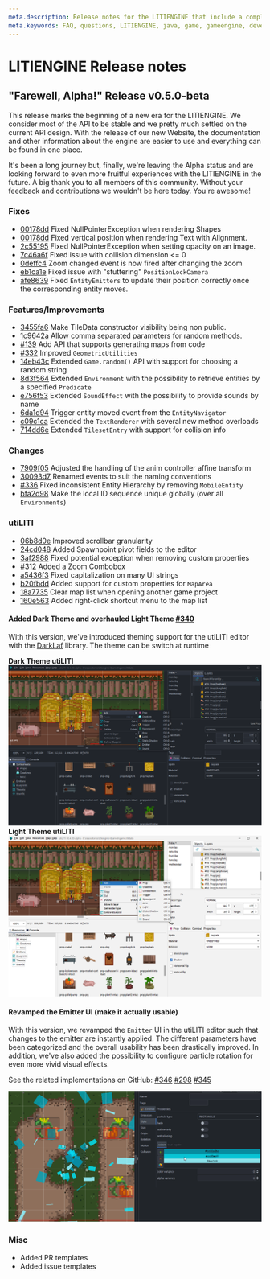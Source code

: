 ```yaml
---
meta.description: Release notes for the LITIENGINE that include a complete changelog with all fixes, changes, improvements and a list of added and removed features.
meta.keywords: FAQ, questions, LITIENGINE, java, game, gameengine, development, 2D, programming
---
```


# LITIENGINE Release notes

## "Farewell, Alpha!" Release v0.5.0-beta
This release marks the beginning of a new era for the LITIENGINE. We consider most of the API to be stable and we pretty much settled on the current API design.
With the release of our new Website, the documentation and other information about the engine are easier to use and everything can be found in one place.

It's been a long journey but, finally, we're leaving the Alpha status and are looking forward to even more fruitful experiences with the LITIENGINE in the future.
A big thank you to all members of this community. Without your feedback and contributions we wouldn't be here today. You're awesome! 

### Fixes 
 * [00178dd](https://github.com/gurkenlabs/litiengine/commit/00178dd052d21a5aab3c237c4849161614f89645) Fixed NullPointerException when rendering Shapes
 * [00178dd](https://github.com/gurkenlabs/litiengine/commit/00178dd052d21a5aab3c237c4849161614f89645) Fixed vertical position when rendering Text with Alignment.
 * [2c55195](https://github.com/gurkenlabs/litiengine/commit/2c5519506f858fe13432fb91b529a680c41d19f4) Fixed NullPointerException when setting opacity on an image.
 * [7c46a6f](https://github.com/gurkenlabs/litiengine/commit/7c46a6f20039d09bb12a51283b45321b0d477975) Fixed issue with collision dimension <= 0
 * [0deffc4](https://github.com/gurkenlabs/litiengine/commit/0deffc4bf72f14afbf02333d93a8222595513497) Zoom changed event is now fired after changing the zoom
 * [eb1ca1e](https://github.com/gurkenlabs/litiengine/commit/eb1ca1e8bf386c18f74d6d89ec0280b44a5cdd8f) Fixed issue with "stuttering" `PositionLockCamera`
 * [afe8639](https://github.com/gurkenlabs/litiengine/commit/afe863922ad3b9e45cc9e9f3048034cdc2dff577) Fixed `EntityEmitters` to update their position correctly once the corresponding entity moves.

### Features/Improvements
 * [3455fa6](https://github.com/gurkenlabs/litiengine/commit/3455fa6b1b98ccc4cd8e6fbd15ed34f273776937) Make TileData constructor visibility being non public.
 * [1c9642a](https://github.com/gurkenlabs/litiengine/commit/1c9642a1caf97571a7f852d51a04ba516614a48f) Allow comma separated parameters for random methods.
 * [#139](https://github.com/gurkenlabs/litiengine/issues/139) Add API that supports generating maps from code
 * [#332](https://github.com/gurkenlabs/litiengine/pull/332) Improved `GeometricUtilities`
 * [14eb43c](https://github.com/gurkenlabs/litiengine/commit/14eb43cc4f100306d0eb24e40c084568621dbaa6) Extended `Game.random()` API with support for choosing a random string
 * [8d3f564](https://github.com/gurkenlabs/litiengine/commit/8d3f564407f8bd7aa51d12d32be64af3a0262e0a) Extended `Environment` with the possibility to retrieve entities by a specified `Predicate`
 * [e756f53](https://github.com/gurkenlabs/litiengine/commit/e756f530138898a4b33dfb37435766e7751102f5) Extended `SoundEffect` with the possibility to provide sounds by name
 * [6da1d94](https://github.com/gurkenlabs/litiengine/commit/6da1d94a110024a870c5311e55a306f58a6ce969) Trigger entity moved event from the `EntityNavigator`
 * [c09c1ca](https://github.com/gurkenlabs/litiengine/commit/c09c1cab3c07b7b6e45d92255424fcce15066aa0) Extended the `TextRenderer` with several new method overloads
 * [714dd6e](https://github.com/gurkenlabs/litiengine/commit/714dd6e5659f1b92b5c3de93ca9577a51913568d) Extended `TilesetEntry` with support for collision info


### Changes
 * [7909f05](https://github.com/gurkenlabs/litiengine/commit/7909f057e8aa010b49e14727f4624ec4712cc8e9) Adjusted the handling of the anim controller affine transform
 * [30093d7](https://github.com/gurkenlabs/litiengine/commit/30093d701e2b7dd2ebb73e91bbfb6203661e565b) Renamed events to suit the naming conventions
 * [#336](https://github.com/gurkenlabs/litiengine/issues/336) Fixed inconsistent Entity Hierarchy by removing `MobileEntity`
 * [bfa2d98](https://github.com/gurkenlabs/litiengine/commit/bfa2d98bf4240ed649e1ea7908a7ee8b73bfb11a) Make the local ID sequence unique globally (over all `Environments`)


### utiLITI
 * [06b8d0e](https://github.com/gurkenlabs/litiengine/commit/06b8d0eae82569a64869ca8b6c8e25c4c675608f) Improved scrollbar granularity
 * [24cd048](https://github.com/gurkenlabs/litiengine/commit/24cd048ed9a9f2dd9cece9c21d27b654b5a17a18) Added Spawnpoint pivot fields to the editor
 * [3af2988](https://github.com/gurkenlabs/litiengine/commit/3af298878fe8e66287f0ab80338a1458ad013470) Fixed potential exception when removing custom properties
 * [#312](https://github.com/gurkenlabs/litiengine/issues/312) Added a Zoom Combobox
 * [a5436f3](https://github.com/gurkenlabs/litiengine/commit/a5436f312d4303798430f18bb61efa3ae6b6d756) Fixed capitalization on many UI strings
 * [b20fbdd](https://github.com/gurkenlabs/litiengine/commit/b20fbdd41d3a3c9d3ae48aac0f49415474bbefea) Added support for custom properties for `MapArea`
 * [18a7735](https://github.com/gurkenlabs/litiengine/commit/18a7735cd4690eae3f040b430abe8d931bf98a37) Clear map list when opening another game project
 * [160e563](https://github.com/gurkenlabs/litiengine/commit/160e5634e2698913726da5253e92fcc3b1996682) Added right-click shortcut menu to the map list

#### Added Dark Theme and overhauled Light Theme [#340](https://github.com/gurkenlabs/litiengine/pull/340)

With this version, we've introduced theming support for the utiLITI editor with the [DarkLaf](https://github.com/weisJ/darklaf) library.
The theme can be switch at runtime 

**Dark Theme utiLITI**
![utiLITI: Dark Theme](images/darktheme.png)
**Light Theme utiLITI**
![utiLITI: Light Theme](images/lighttheme.png)

#### Revamped the Emitter UI (make it actually usable)

With this version, we revamped the `Emitter` UI in the utiLITI editor such that changes to the emitter are instantly applied. The different parameters have been categorized and the overall usability has been drastically improved.
In addition, we've also added the possibility to configure particle rotation for even more vivid visual effects.

See the related implementations on GitHub:
[#346](https://github.com/gurkenlabs/litiengine/pull/346) [#298](https://github.com/gurkenlabs/litiengine/issues/298) [#345](https://github.com/gurkenlabs/litiengine/issues/345)

![Example: Emitter Panel overhaul](images/emitterpanel.gif)

### Misc
 * Added PR templates
 * Added issue templates